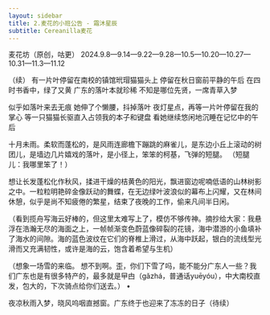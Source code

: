 ```yaml
---
layout: sidebar
title: 2.麦花的小班公告 - 霜沐星辰
subtitle: Cereanilla麦花
---
```


麦花坊（原创，咕更）  2024.9.8—9.14—9.22—9.28—10.5—10.20—10.27—10.31—11.3—11.12

（续）
有一片叶停留在南校的镇馆玳瑁猫猫头上
停留在秋日窗前平静的午后
在四时书香中，绿了又黄
广东的落叶本就珍稀
不知是哪位先贤，一席青草入梦

似乎如落叶来去无痕
她伸了个懒腰，抖掉落叶
夜灯星点，再等一片叶停留在我的掌心
等一只猫猫长驱直入占领我的本子和键盘
看她继续悠闲地沉睡在记忆中的午后


十月未雨。柔软而蓬松的，是风雨连廊檐下蹦跳的麻雀儿，是东边小丘上滚动的树团儿，是墙边几片嬉戏的落叶，是小径上，笨笨的柯基，飞弹的短腿。
（短腿儿：我哪里笨了！）

想让长发蓬松化作秋风，揉进干燥的桔黄色的阳光，飘进窗边呢喃低语的山林树影之中。一粒粒明艳碎金像跃动的舞蝶，在无边绿叶波浪似的幕布上闪耀，又在林间休憩，似乎是尚不知疲倦的繁星，结束了夜晚的工作，偷来凡间半日闲。


（看到揽舟写海云好棒的，但这里太难写上了，模仿不够传神。摘抄给大家：我悬浮在浩瀚无尽的海面之上，一帧帧渐变色蔚蓝像碎裂的花镜，海中潜游的小鱼填补了海水的间隙。海的蓝色波纹在它们的脊椎上滑过，从海中跃起，银白的流线型光滑而又充满韧性，或许是海的云，饱含着希望与生机）



（想象一场雪的来临。
想不到啊。歪，你们下雪了吗，能不能分广东人一些？我们广东也是有很多特产的，最多就是曱甴（gǎzhá，普通话yuēyóu），中大南校直发，包大的，下次骑点给你们送去。）
•	

夜凉秋雨入梦，晓风呜咽直撼窗。广东终于也迎来了冻冻的日子（待续）
